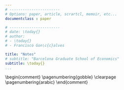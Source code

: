 ```yaml
---
# -----------------------
# Options: paper, article, scrartcl, memoir, etc...
documentclass : paper

# -----------------------
# date: \today{}
# author:
# - \today{}
# - Francisco Gon\c{c}alves

title: "Notes"
# subtitle: "Barcelona Graduate School of Economics"
subtitle: \today{}
...
```


\begin{comment}
\pagenumbering{gobble}
\clearpage
\pagenumbering{arabic}
\end{comment}

<!-- COMMENT -->


